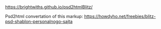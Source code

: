 https://brightwiths.github.io/psd2htmlBlitz/

Psd2html convertation of this markup: https://howdyho.net/freebies/blitz-psd-shablon-personalnogo-sajta